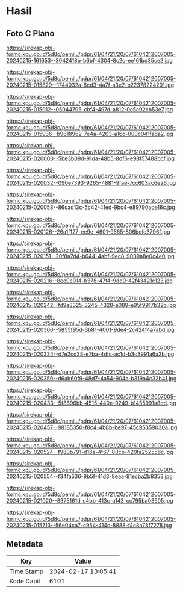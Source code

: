 # Hasil

## Foto C Plano

https://sirekap-obj-formc.kpu.go.id/5d8c/pemilu/pdpr/61/04/21/20/07/6104212007005-20240215-161653--3042418b-b6bf-4304-8c2c-ee161bd35ce2.jpg

https://sirekap-obj-formc.kpu.go.id/5d8c/pemilu/pdpr/61/04/21/20/07/6104212007005-20240215-015829--1744032a-6cd3-4a7f-a3e2-b22378224201.jpg

https://sirekap-obj-formc.kpu.go.id/5d8c/pemilu/pdpr/61/04/21/20/07/6104212007005-20240215-015912--05044795-cbf4-497d-a812-0c5c92cb53e7.jpg

https://sirekap-obj-formc.kpu.go.id/5d8c/pemilu/pdpr/61/04/21/20/07/6104212007005-20240215-015936--b9818962-7e4a-4203-a16c-000c041fa6a2.jpg

https://sirekap-obj-formc.kpu.go.id/5d8c/pemilu/pdpr/61/04/21/20/07/6104212007005-20240215-020000--5be3b09d-91da-48b5-8df6-e98f57488bcf.jpg

https://sirekap-obj-formc.kpu.go.id/5d8c/pemilu/pdpr/61/04/21/20/07/6104212007005-20240215-020032--090e7393-9265-4881-9fae-7cc603ac6e26.jpg

https://sirekap-obj-formc.kpu.go.id/5d8c/pemilu/pdpr/61/04/21/20/07/6104212007005-20240215-020058--86cad13c-5c42-41ed-9bc4-e89790ade16c.jpg

https://sirekap-obj-formc.kpu.go.id/5d8c/pemilu/pdpr/61/04/21/20/07/6104212007005-20240215-020126--26a1f127-ee9e-4601-9565-806bcfc3796f.jpg

https://sirekap-obj-formc.kpu.go.id/5d8c/pemilu/pdpr/61/04/21/20/07/6104212007005-20240215-020151--20f8a7d4-b644-4abf-9ec8-9009a8e0c4e0.jpg

https://sirekap-obj-formc.kpu.go.id/5d8c/pemilu/pdpr/61/04/21/20/07/6104212007005-20240215-020216--8ec0e014-b378-47f4-9dd0-42f43421c123.jpg

https://sirekap-obj-formc.kpu.go.id/5d8c/pemilu/pdpr/61/04/21/20/07/6104212007005-20240215-020242--fd9a8325-3245-4328-a089-e95f9917b32b.jpg

https://sirekap-obj-formc.kpu.go.id/5d8c/pemilu/pdpr/61/04/21/20/07/6104212007005-20240215-020306--5855f95d-3b81-4001-9de4-2c424f4a7abd.jpg

https://sirekap-obj-formc.kpu.go.id/5d8c/pemilu/pdpr/61/04/21/20/07/6104212007005-20240215-020334--d7e2cd38-e7ba-4dfc-ac1d-b3c3991a6a2b.jpg

https://sirekap-obj-formc.kpu.go.id/5d8c/pemilu/pdpr/61/04/21/20/07/6104212007005-20240215-020359--d6ab60f9-48d7-4a54-904a-b319a4c32b41.jpg

https://sirekap-obj-formc.kpu.go.id/5d8c/pemilu/pdpr/61/04/21/20/07/6104212007005-20240215-020433--5f8696bb-4515-440e-9249-b1455991a8dd.jpg

https://sirekap-obj-formc.kpu.go.id/5d8c/pemilu/pdpr/61/04/21/20/07/6104212007005-20240215-020457--98185350-f8c4-4b8b-be97-45c95359030a.jpg

https://sirekap-obj-formc.kpu.go.id/5d8c/pemilu/pdpr/61/04/21/20/07/6104212007005-20240215-020524--f980b791-d18a-4f67-88cb-420fa252556c.jpg

https://sirekap-obj-formc.kpu.go.id/5d8c/pemilu/pdpr/61/04/21/20/07/6104212007005-20240215-020554--f34fa536-9b5f-41d3-8eaa-91ecba2b8353.jpg

https://sirekap-obj-formc.kpu.go.id/5d8c/pemilu/pdpr/61/04/21/20/07/6104212007005-20240215-021020--8375161d-e4bb-413c-a143-cc795ba03505.jpg

https://sirekap-obj-formc.kpu.go.id/5d8c/pemilu/pdpr/61/04/21/20/07/6104212007005-20240215-015713--56e04ca7-c954-414c-8888-f4c8a78f7278.jpg


## Metadata

| Key        | Value               |
| ---------- | ------------------- |
| Time Stamp | 2024-02-17 13:05:41 |
| Kode Dapil | 6101                |



